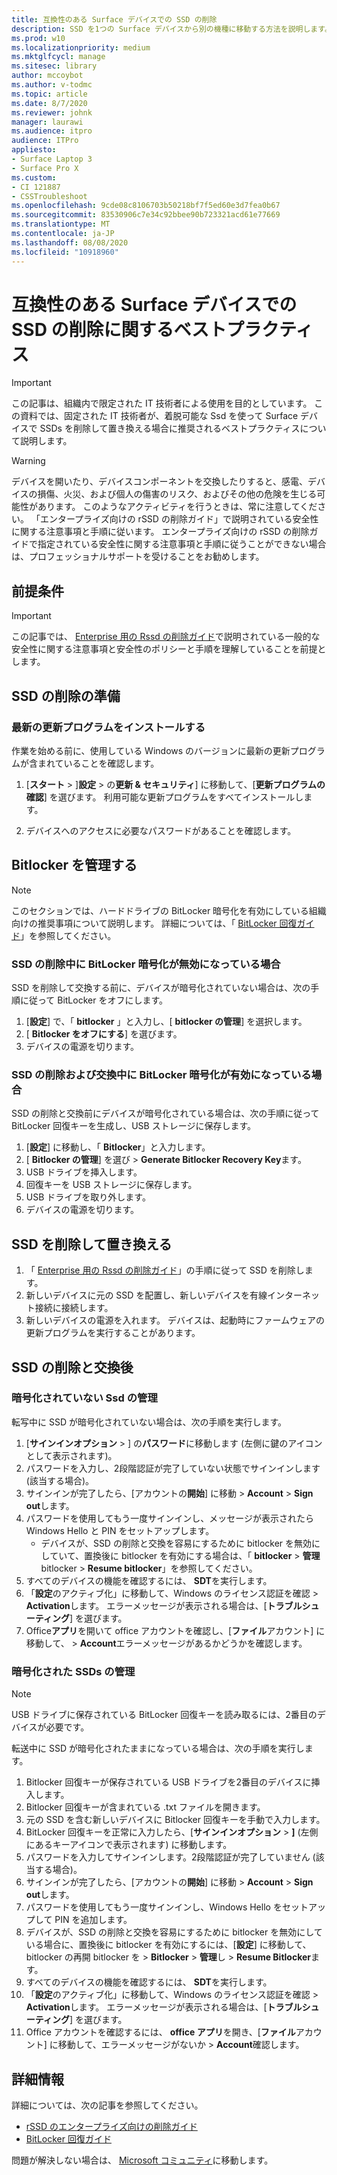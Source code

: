```yaml
---
title: 互換性のある Surface デバイスでの SSD の削除
description: SSD を1つの Surface デバイスから別の機種に移動する方法を説明します。
ms.prod: w10
ms.localizationpriority: medium
ms.mktglfcycl: manage
ms.sitesec: library
author: mccoybot
ms.author: v-todmc
ms.topic: article
ms.date: 8/7/2020
ms.reviewer: johnk
manager: laurawi
ms.audience: itpro
audience: ITPro
appliesto:
- Surface Laptop 3
- Surface Pro X
ms.custom:
- CI 121887
- CSSTroubleshoot
ms.openlocfilehash: 9cde08c8106703b50218bf7f5ed60e3d7fea0b67
ms.sourcegitcommit: 83530906c7e34c92bbee90b723321acd61e77669
ms.translationtype: MT
ms.contentlocale: ja-JP
ms.lasthandoff: 08/08/2020
ms.locfileid: "10918960"
---
```

# 互換性のある Surface デバイスでの SSD の削除に関するベストプラクティス

> [!IMPORTANT]
> この記事は、組織内で限定された IT 技術者による使用を目的としています。 この資料では、固定された IT 技術者が、着脱可能な Ssd を使って Surface デバイスで SSDs を削除して置き換える場合に推奨されるベストプラクティスについて説明します。 

> [!WARNING]
> デバイスを開いたり、デバイスコンポーネントを交換したりすると、感電、デバイスの損傷、火災、および個人の傷害のリスク、およびその他の危険を生じる可能性があります。  このようなアクティビティを行うときは、常に注意してください。 「エンタープライズ向けの rSSD の削除ガイド」で説明されている安全性に関する注意事項と手順に従います。 エンタープライズ向けの rSSD の削除ガイドで指定されている安全性に関する注意事項と手順に従うことができない場合は、プロフェッショナルサポートを受けることをお勧めします。 

## 前提条件

> [!IMPORTANT]
> この記事では、 [Enterprise 用の Rssd の削除ガイド](https://www.microsoft.com/download/100440)で説明されている一般的な安全性に関する注意事項と安全性のポリシーと手順を理解していることを前提とします。

## SSD の削除の準備 

### 最新の更新プログラムをインストールする 

作業を始める前に、使用している Windows のバージョンに最新の更新プログラムが含まれていることを確認します。

1.  [**スタート**  >  ]**設定**  >  の**更新 & セキュリティ**] に移動して、[**更新プログラムの確認**] を選びます。 利用可能な更新プログラムをすべてインストールします。  

2.  デバイスへのアクセスに必要なパスワードがあることを確認します。  
 
## Bitlocker を管理する 

> [!NOTE]
> このセクションでは、ハードドライブの BitLocker 暗号化を有効にしている組織向けの推奨事項について説明します。 詳細については、「 [BitLocker 回復ガイド](https://docs.microsoft.com/windows/security/information-protection/bitlocker/bitlocker-recovery-guide-plan)」を参照してください。 

### SSD の削除中に BitLocker 暗号化が無効になっている場合

SSD を削除して交換する前に、デバイスが暗号化されていない場合は、次の手順に従って BitLocker をオフにします。

1.  [**設定**] で、「 **bitlocker** 」と入力し、[ **bitlocker の管理**] を選択します。 
2.  [ **Bitlocker をオフにする**] を選びます。 
3.  デバイスの電源を切ります。 

### SSD の削除および交換中に BitLocker 暗号化が有効になっている場合

SSD の削除と交換前にデバイスが暗号化されている場合は、次の手順に従って BitLocker 回復キーを生成し、USB ストレージに保存します。

1.  [**設定**] に移動し、「 **Bitlocker**」と入力します。
2. [ **Bitlocker の管理**] を選び  > **Generate Bitlocker Recovery Key**ます。
2.  USB ドライブを挿入します。 
3.  回復キーを USB ストレージに保存します。  
4.  USB ドライブを取り外します。  
5.  デバイスの電源を切ります。 

## SSD を削除して置き換える 

1.  「 [Enterprise 用の Rssd の削除ガイド](https://www.microsoft.com/download/100440)」の手順に従って SSD を削除します。 
2. 新しいデバイスに元の SSD を配置し、新しいデバイスを有線インターネット接続に接続します。
2.  新しいデバイスの電源を入れます。 デバイスは、起動時にファームウェアの更新プログラムを実行することがあります。  
 
## SSD の削除と交換後

### 暗号化されていない Ssd の管理 

転写中に SSD が暗号化されていない場合は、次の手順を実行します。 

1.  [**サインインオプション**  >  ] の**パスワード**に移動します (左側に鍵のアイコンとして表示されます)。  
2.  パスワードを入力し、2段階認証が完了していない状態でサインインします (該当する場合)。
3.  サインインが完了したら、[アカウントの**開始**] に移動  >  **Account**  >  **Sign out**します。  
4.  パスワードを使用してもう一度サインインし、メッセージが表示されたら Windows Hello と PIN をセットアップします。 
    - デバイスが、SSD の削除と交換を容易にするために bitlocker を無効にしていて、置換後に bitlocker を有効にする場合は、「 **bitlocker**  >  **管理**bitlocker  >  **Resume bitlocker**」を参照してください。  
6.  すべてのデバイスの機能を確認するには、 **SDT**を実行します。  
7.  「**設定**のアクティブ化」に移動して、Windows のライセンス認証を確認  >  **Activation**します。  エラーメッセージが表示される場合は、[**トラブルシューティング**] を選びます。 
8.  Office**アプリ**を開いて office アカウントを確認し、[**ファイル**アカウント] に移動して、  >  **Account**エラーメッセージがあるかどうかを確認します。  

### 暗号化された SSDs の管理 

> [!NOTE]
> USB ドライブに保存されている BitLocker 回復キーを読み取るには、2番目のデバイスが必要です。 

転送中に SSD が暗号化されたままになっている場合は、次の手順を実行します。

1.  Bitlocker 回復キーが保存されている USB ドライブを2番目のデバイスに挿入します。 
2.  Bitlocker 回復キーが含まれている .txt ファイルを開きます。 
3.  元の SSD を含む新しいデバイスに Bitlocker 回復キーを手動で入力します。  
4.  BitLocker 回復キーを正常に入力したら、[**サインインオプション**  >  **]** (左側にあるキーアイコンで表示されます) に移動します。  
5.  パスワードを入力してサインインします。2段階認証が完了していません (該当する場合)。 
6.  サインインが完了したら、[アカウントの**開始**] に移動  >  **Account**  >  **Sign out**します。  
7.  パスワードを使用してもう一度サインインし、Windows Hello をセットアップして PIN を追加します。 
8.  デバイスが、SSD の削除と交換を容易にするために bitlocker を無効にしている場合に、置換後に bitlocker を有効にするには、[**設定**] に移動して、bitlocker の再開 bitlocker を  >  **Bitlocker**  >  **管理**し  >  **Resume Bitlocker**ます。  
9.  すべてのデバイスの機能を確認するには、 **SDT**を実行します。  
10. 「**設定**のアクティブ化」に移動して、Windows のライセンス認証を確認  >  **Activation**します。  エラーメッセージが表示される場合は、[**トラブルシューティング**] を選びます。
11. Office アカウントを確認するには、 **office アプリ**を開き、[**ファイル**アカウント] に移動して、エラーメッセージがないか  >  **Account**確認します。

## 詳細情報 

詳細については、次の記事を参照してください。

- [rSSD のエンタープライズ向けの削除ガイド](https://www.microsoft.com/download/100440)
- [BitLocker 回復ガイド](https://docs.microsoft.com/windows/security/information-protection/bitlocker/bitlocker-recovery-guide-plan)

問題が解決しない場合は、 [Microsoft コミュニティ](https://answers.microsoft.com/)に移動します。